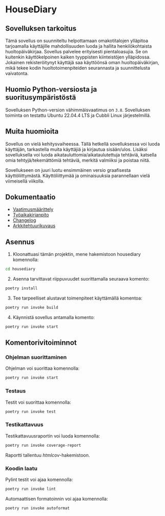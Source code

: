 # HouseDiary

## Sovelluksen tarkoitus

Tämä sovellus on suunniteltu helpottamaan omakotitalojen ylläpitoa tarjoamalla käyttäjille mahdollisuuden luoda ja hallita henkilökohtaista huoltopäiväkirjaa. Sovellus palvelee erityisesti pientaloasujia. Se on kuitenkin käyttökelpoinen kaiken tyyppisten kiinteistöjen ylläpidossa. Jokainen rekisteröitynyt käyttäjä saa käyttöönsä oman huoltopäiväkirjan, mikä tekee kodin huoltotoimenpiteiden seurannasta ja suunnittelusta vaivatonta. 

## Huomio Python-versiosta ja suoritusympäristöstä

Sovelluksen Python-version vähimmäisvaatimus on `3.8`. Sovelluksen toiminta on testattu Ubuntu 22.04.4 LTS ja Cubbli Linux järjestelmillä.

## Muita huomioita

Sovellus on vielä kehitysvaiheessa. Tällä hetkellä sovelluksessa voi luoda käyttäjän, tarkastella muita käyttäjiä ja kirjautua sisään/ulos. Lisäksi sovelluksella voi luoda aikatauluttomia/aikataulutettuja tehtäviä, katsella omia tehtyjä/tekemättömiä tehtäviä, merkitä valmiiksi ja poistaa niitä.

Sovellukseen on juuri luotu ensimmäinen versio graafisesta käyttöliittymästä. Käyttöliittymää ja ominaisuuksia parannellaan vielä viimeisellä viikolla.

## Dokumentaatio

- [Vaatimusmäärittely](./housediary/dokumentaatio/vaatimusmaarittely.md)
- [Työaikakirjanpito](./housediary/dokumentaatio/tyoaikakirjanpito.md)
- [Changelog](./housediary/dokumentaatio/changelog.md)
- [Arkkitehtuurikuvaus](./housediary/dokumentaatio/arkkitehtuuri.md)

## Asennus

1. Kloonattuasi tämän projektin, mene hakemistoon housediary komennolla:
   
```bash
cd housediary
```

2. Asenna tarvittavat riippuvuudet suorittamalla seuraava komento:

```bash
poetry install
```

3. Tee tarpeelliset alustavat toimenpiteet käyttämällä komentoa:

```bash
poetry run invoke build
```

4. Käynnistä sovellus antamalla komento:

```bash
poetry run invoke start
```

## Komentorivitoiminnot

### Ohjelman suorittaminen

Ohjelman voi suorittaa komennolla:

```bash
poetry run invoke start
```

### Testaus

Testit voi suorittaa komennolla:

```bash
poetry run invoke test
```

### Testikattavuus

Testikattavuusraportin voi luoda komennolla:

```bash
poetry run invoke coverage-report
```

Raportti tallentuu _htmlcov_-hakemistoon.

### Koodin laatu

Pylint testit voi ajaa komennolla:

```bash
poetry run invoke lint
```

Automaattisen formatoinnin voi ajaa komennolla:

```bash
poetry run invoke autoformat
```







